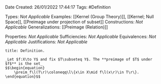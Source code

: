 <div class="topSpace"></div>

Date Created: 26/01/2022 17:44:17
Tags: #Definition

Types: _Not Applicable_
Examples: [[Kernel (Group Theory)]], [[Kernel; Null Space]], [[Preimage under projection of subset]]
Constructions: _Not Applicable_
Generalizations: [[Preimage (Relation)]]

Properties: _Not Applicable_
Sufficiencies: _Not Applicable_
Equivalences: _Not Applicable_
Justifications: _Not Applicable_

``` ad-Definition
title: Definition.

_Let $f:X\to Y$ and fix $T\subseteq Y$. The **preimage of $T$ under $f$** is the set_
$$\begin{equation}
    \preim_f\l(T\r)\coloneqq\l\{x\in X\mid f\l(x\r)\in T\r\}.
\end{equation}$$

```
